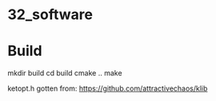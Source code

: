 # 32_software


# Build
mkdir build
cd build
cmake ..
make


ketopt.h gotten from: https://github.com/attractivechaos/klib

